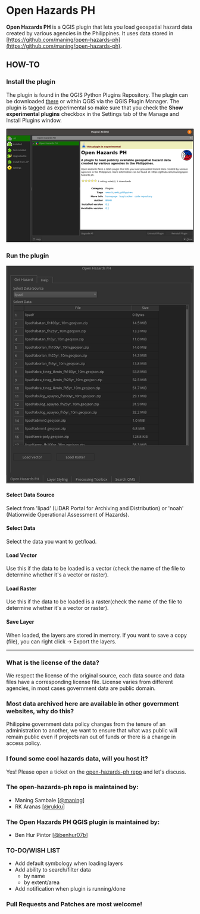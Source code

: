 # Open Hazards PH
**Open Hazards PH** is a QGIS plugin that lets you load geospatial hazard data created by various agencies in the Philippines. It uses data stored in [https://github.com/maning/open-hazards-ph](https://github.com/maning/open-hazards-ph).

## HOW-TO
### Install the plugin
The plugin is found in the QGIS Python Plugins Repository. The plugin can be downloaded [there](https://plugins.qgis.org/plugins/open_hazards_ph/) or within QGIS via the QGIS Plugin Manager. The plugin is tagged as experimental so make sure that you check the **Show experimental plugins** checkbox in the Settings tab of the Manage and Install Plugins window.

![Install Open Hazards PH in QGIS](https://raw.githubusercontent.com/benhur07b/open-hazards-ph-qgis/gh-pages/static/images/ohph_install.png)

### Run the plugin
![Run Open Hazards PH](https://raw.githubusercontent.com/benhur07b/open-hazards-ph-qgis/gh-pages/static/images/ohph_panel.png)

#### Select Data Source
Select from 'lipad' (LiDAR Portal for Archiving and Distribution) or 'noah' (Nationwide Operational Assessment of Hazards).

#### Select Data
Select the data you want to get/load.

#### Load Vector
Use this if the data to be loaded is a vector (check the name of the file to determine whether it's a vector or raster).

#### Load Raster
Use this if the data to be loaded is a raster(check the name of the file to determine whether it's a vector or raster).

#### Save Layer
When loaded, the layers are stored in memory. If you want to save a copy (file), you can right click -> Export the layers.

----
### What is the license of the data?
We respect the license of the original source, each data source and data files have a corresponding license file. License varies from different agencies, in most cases government data are public domain.

### Most data archived here are available in other government websites, why do this?
Philippine government data policy changes from the tenure of an administration to another, we want to ensure
that what was public will remain public even if projects ran out of funds or there is a change in access policy.

### I found some cool hazards data, will you host it?
Yes! Please open a ticket on the [open-hazards-ph repo](https://github.com/maning/open-hazards-ph) and let's discuss.

### The open-hazards-ph repo is maintained by:
* Maning Sambale [[@maning](https://github.com/maning)]
* RK Aranas [[@rukku](https://github.com/rukku)]

### The Open Hazards PH QGIS plugin is maintained by:
* Ben Hur Pintor [[@benhur07b](https://github.com/benhur07b)]

### TO-DO/WISH LIST
* Add default symbology when loading layers
* Add ability to search/filter data
    * by name
    * by extent/area
* Add notification when plugin is running/done

### Pull Requests and Patches are most welcome!
